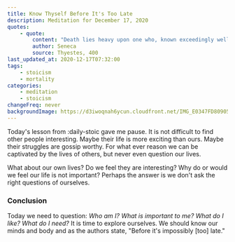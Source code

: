 ```yaml
---
title: Know Thyself Before It's Too Late
description: Meditation for December 17, 2020
quotes:
    - quote:
        content: "Death lies heavy upon one who, known exceedingly well by all, dies unknown to himself."
        author: Seneca
        source: Thyestes, 400
last_updated_at: 2020-12-17T07:32:00
tags:
    - stoicism
    - mortality
categories:
    - meditation
    - stoicism
changeFreq: never
backgroundImage: https://d3iwoqnah6ycun.cloudfront.net/IMG_E0347FD80905.jpg
---
```


Today's lesson from :daily-stoic gave me pause. It is not difficult to find other people interesting. Maybe their 
life is more exciting than ours. Maybe their struggles are gossip worthy. For what ever reason we can be captivated by
the lives of others, but never even question our lives. 

What about our own lives? Do we feel they are interesting? Why do or would we feel our life is not important? Perhaps 
the answer is we don't ask the right questions of ourselves.

### Conclusion

Today we need to question: *Who am I? What is important to me? What do I like? What do I need?* It is time to explore 
ourselves. We should know our minds and body and as the authors state, "Before it's impossibly [too] late."
